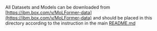 All Datasets and Models can be downloaded from [https://ibm.box.com/v/MoLFormer-data](https://ibm.box.com/v/MoLFormer-data) and should be placed in this directory according to the instruction in the main [README.md](../README.md)
